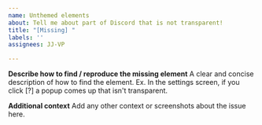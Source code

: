 ```yaml
---
name: Unthemed elements
about: Tell me about part of Discord that is not transparent!
title: "[Missing] "
labels: ''
assignees: JJ-VP

---
```


**Describe how to find / reproduce the missing element**
A clear and concise description of how to find the element.
Ex. In the settings screen, if you click [?] a popup comes up that isn't transparent.

**Additional context**
Add any other context or screenshots about the issue here.
